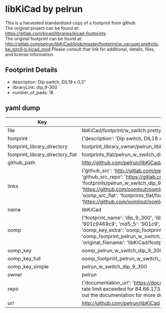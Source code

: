 # libKiCad by pelrun  
This is a harvested standardized copy of a footprint from github.  
The original project can be found at:  
https://gitlab.com/kicad/libraries/kicad-footprints  
The original footprint can be found at:
http://gitlab.com/pelrun/libKiCad/blob/master/footprint/w_vacuum.pretty/tube_gzc9-b.kicad_mod
Please consult that link for additional, details, files, and license information.  
## Footprint Details
* description: Dip switch, DIL18 x 0,3"  
* libraryLink: dip_9-300  
* number_of_pads: 18  
## yaml dump  
| Key | Value |  
| --- | --- |  
| file | libKiCad/footprint/w_switch.pretty/dip_9-300.kicad_mod |  
| footprint | {'description': 'Dip switch, DIL18 x 0,3"', 'libraryLink': 'dip_9-300', 'number_of_pads': 18} |  
| footprint_library_directory | footprint_library_owner/pelrun_libKiCad |  
| footprint_library_directory_flat | footprints_flat/pelrun_w_switch_dip_9_300/working |  
| github_path | http://github.com/pelrun/libKiCad/blob/master/footprint/w_switch.pretty/dip_9-300.kicad_mod |  
| links | {'github_src': 'http://gitlab.com/pelrun/libKiCad/blob/master/footprint/w_vacuum.pretty/tube_gzc9-b.kicad_mod', 'github_src_repo': 'https://gitlab.com/kicad/libraries/kicad-footprints', 'oomp_bot': 'footprints/pelrun_w_switch_dip_9_300/working', 'oomp_bot_github': 'https://github.com/oomlout/oomlout_oomp_footprint_bot/tree/main/footprints/pelrun_w_switch_dip_9_300/working', 'oomp_src_flat': 'footprints_flat/footprints_flat/pelrun_w_switch_dip_9_300/working', 'oomp_src_flat_github': 'https://github.com/oomlout/oomlout_oomp_footprint_src/tree/main/footprints_flat/pelrun_w_switch_dip_9_300/working'} |  
| name | libKiCad |  
| oomp | {'footprint_name': 'dip_9_300', 'library_name': 'w_switch', 'md5': '901c9469c947810cd2ab0c626c3e0733', 'md5_10': '901c9469c9', 'md5_5': '901c9', 'md5_6': '901c94', 'oomp_key': 'oomp_pelrun_w_switch_dip_9_300', 'oomp_key_extra': 'oomp_footprint_pelrun_w_switch_dip_9_300', 'oomp_key_full': 'oomp_footprint_pelrun_w_switch_dip_9_300_901c94', 'oomp_key_simple': 'pelrun_w_switch_dip_9_300', 'original_filename': 'libKiCad/footprint/w_switch.pretty/dip_9-300.kicad_mod', 'owner_name': 'pelrun'} |  
| oomp_key | oomp_pelrun_w_switch_dip_9_300 |  
| oomp_key_full | oomp_footprint_pelrun_w_switch_dip_9_300 |  
| oomp_key_simple | pelrun_w_switch_dip_9_300 |  
| owner | pelrun |  
| repo | {'documentation_url': 'https://docs.github.com/rest/overview/resources-in-the-rest-api#rate-limiting', 'message': "API rate limit exceeded for 84.66.173.59. (But here's the good news: Authenticated requests get a higher rate limit. Check out the documentation for more details.)"} |  
| url | http://github.com/pelrun/libKiCad |  

